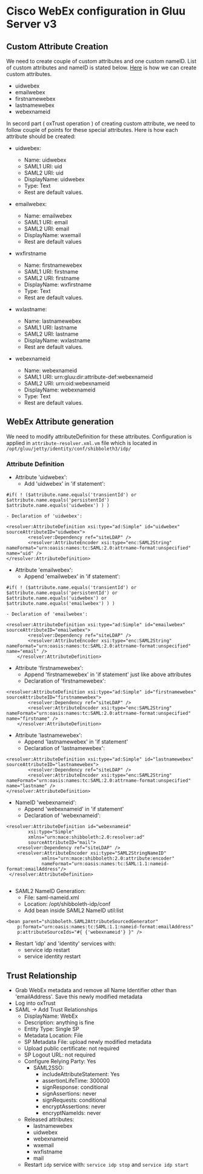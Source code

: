 # Cisco WebEx configuration in Gluu Server v3

## Custom Attribute Creation

We need to create couple of custom attributes and one custom nameID. List of custom attributes and nameID is stated below. [Here](../admin-guide/saml.md#custom-nameid) is how we can create custom attributes. 

 - uidwebex
 - emailwebex
 - firstnamewebex
 - lastnamewebex
 - webexnameid
 
In secord part ( oxTrust operation ) of creating custom attribute, we need to follow couple of points for these special attributes. Here is how each attribute should be created: 

 - uidwebex: 
    - Name: uidwebex
    - SAML1 URI: uid
    - SAML2 URI: uid
    - DisplayName: uidwebex
    - Type: Text
    - Rest are default values. 

 - emailwebex:
    - Name: emailwebex
    - SAML1 URI: email
    - SAML2 URI: email
    - DisplayName: wxemail
    - Rest are default values

 - wxfirstname
    - Name: firstnamewebex
    - SAML1 URI: firstname
    - SAML2 URI: firstname
    - DisplayName: wxfirstname
    - Type: Text
    - Rest are default values. 
   
 - wxlastname: 
    - Name: lastnamewebex
    - SAML1 URI: lastname
    - SAML2 URI: lastname
    - DisplayName: wxlastname
    - Rest are default values. 

 - webexnameid
    - Name: webexnameid
    - SAML1 URI: urn:gluu:dir:attribute-def:webexnameid
    - SAML2 URI: urn:oid:webexnameid
    - DisplayName: webexnameid
    - Type: Text
    - Rest are default values. 
  

## WebEx Attribute generation

We need to modify attributeDefinition for these attributes. Configuration is applied in `attribute-resolver.xml.vm` file which is located in `/opt/gluu/jetty/identity/conf/shibboleth3/idp/`

### Attribute Definition

  - Attribute 'uidwebex': 
    - Add 'uidwebex' in 'if statement': 
```
#if( ! ($attribute.name.equals('transientId') or $attribute.name.equals('persistentId') $attribute.name.equals('uidwebex') ) )
```
    - Declaration of 'uidwebex': 

``` 
<resolver:AttributeDefinition xsi:type="ad:Simple" id="uidwebex" sourceAttributeID="uidwebex">
        <resolver:Dependency ref="siteLDAP" />
        <resolver:AttributeEncoder xsi:type="enc:SAML2String" nameFormat="urn:oasis:names:tc:SAML:2.0:attrname-format:unspecified" name="uid" />
</resolver:AttributeDefinition>
```
  - Attribute 'emailwebex': 
    - Append 'emailwebex' in 'if statement': 
    
```
#if( ! ($attribute.name.equals('transientId') or $attribute.name.equals('persistentId') or $attribute.name.equals('uidwebex') or $attribute.name.equals('emailwebex') ) )
```
    - Declaration of 'emailwebex': 
```
<resolver:AttributeDefinition xsi:type="ad:Simple" id="emailwebex" sourceAttributeID="emailwebex">
        <resolver:Dependency ref="siteLDAP" />
        <resolver:AttributeEncoder xsi:type="enc:SAML2String" nameFormat="urn:oasis:names:tc:SAML:2.0:attrname-format:unspecified" name="email" />
    </resolver:AttributeDefinition>
```
  - Attribute 'firstnamewebex': 
     - Append 'firstnamewebex' in 'if statement' just like above attributes
     - Declaration of 'firstnamewebex': 
```
<resolver:AttributeDefinition xsi:type="ad:Simple" id="firstnamewebex" sourceAttributeID="firstnamewebex">
        <resolver:Dependency ref="siteLDAP" />
        <resolver:AttributeEncoder xsi:type="enc:SAML2String" nameFormat="urn:oasis:names:tc:SAML:2.0:attrname-format:unspecified" name="firstname" />
    </resolver:AttributeDefinition>
```
  - Attribute 'lastnamewebex': 
     - Append 'lastnamewebex' in 'if statement'
     - Declaration of 'lastnamewebex': 
```
<resolver:AttributeDefinition xsi:type="ad:Simple" id="lastnamewebex" sourceAttributeID="lastnamewebex">
        <resolver:Dependency ref="siteLDAP" />
        <resolver:AttributeEncoder xsi:type="enc:SAML2String" nameFormat="urn:oasis:names:tc:SAML:2.0:attrname-format:unspecified" name="lastname" />
</resolver:AttributeDefinition>
```

  - NameID 'webexnameid': 
     - Append 'webexnameid' in 'if statement'
     - Declaration of 'webexnameid': 
     
```    
<resolver:AttributeDefinition id="webexnameid"
        xsi:type="Simple"
        xmlns="urn:mace:shibboleth:2.0:resolver:ad"
        sourceAttributeID="mail">
    <resolver:Dependency ref="siteLDAP" />
    <resolver:AttributeEncoder xsi:type="SAML2StringNameID"
             xmlns="urn:mace:shibboleth:2.0:attribute:encoder"
             nameFormat="urn:oasis:names:tc:SAML:1.1:nameid-format:emailAddress"/>
 </resolver:AttributeDefinition>
 
```

  - SAML2 NameID Generation: 
       - File: saml-nameid.xml
       - Location: /opt/shibboleth-idp/conf
       - Add bean inside SAML2 NameID util:list
       
```
<bean parent="shibboleth.SAML2AttributeSourcedGenerator"
    p:format="urn:oasis:names:tc:SAML:1.1:nameid-format:emailAddress"
    p:attributeSourceIds="#{ {'webexnameid'} }" />
```

  - Restart 'idp' and 'identity' services with: 
    - service idp restart
    - service identity restart

## Trust Relationship 

 - Grab WebEx metadata and remove all Name Identifier other than 'emailAddress'. Save this newly modified metadata
 - Log into oxTrust 
 - SAML -> Add Trust Relationships
    - DisplayName: WebEx
    - Description: anything is fine
    - Entity Type: Single SP
    - Metadata Location: File
    - SP Metadata File: upload newly modified metadata
    - Upload public certificate: not required
    - SP Logout URL: not required
    - Configure Relying Party: Yes
        - SAML2SSO: 
            - includeAttributeStatement: Yes
            - assertionLifeTime: 300000
            - signResponse: conditional
            - signAssertions: never
            - signRequests: conditional
            - encryptAssertions: never
            - encryptNameIds: never
    - Released attributes: 
        - lastnamewebex
        - uidwebex
        - webexnameid
        - wxemail
        - wxfistname
        - mail
    - Restart `idp` service with: `service idp stop` and `service idp start`
